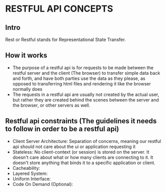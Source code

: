 # RESTFUL API CONCEPTS

## Intro
Rest or Restful stands for Representational State Transfer.

## How it works
- The purpose of a restful api is for requests to be made between the restful server and the client (The browser) to transfer simple data back and forth, and have both parties use the data as they please, as opposed to transferring html files and rendering it like the browser normally does
- The requests in a restful api are usually not created by the actual user, but rather they are created behind the scenes between the server and the browser, or other servers as well.

## Restful api constraints (The guidelines it needs to follow in order to be a restful api)
- Client Server Architecture: Separation of concerns, meaning our restful api should not care about the ui or application requesting it
- Stateless: No client-context (or session) is stored on the server. It doesn't care about what or how many clients are connecting to it. It doesn't store anything that binds it to a specific application or client.
- Cacheability:
- Layered System:
- Uniform Interface:
- Code On Demand (Optional): 
